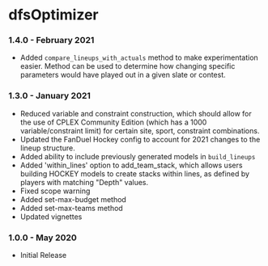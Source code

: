 # dfsOptimizer

### 1.4.0 - February 2021
* Added `compare_lineups_with_actuals` method to make experimentation easier.  Method can be used to determine how changing specific parameters would have played out in a given slate or contest.

### 1.3.0 - January 2021
* Reduced variable and constraint construction, which should allow for the use of CPLEX Community Edition (which has a 1000 variable/constraint limit) for certain site, sport, constraint combinations.
* Updated the FanDuel Hockey config to account for 2021 changes to the lineup structure. 
* Added ability to include previously generated models in `build_lineups`
* Added 'within_lines' option to add_team_stack, which allows users building HOCKEY models to create stacks within lines, as defined by players with matching "Depth" values.
* Fixed scope warning
* Added set-max-budget method
* Added set-max-teams method
* Updated vignettes

### 1.0.0 - May 2020
* Initial Release

